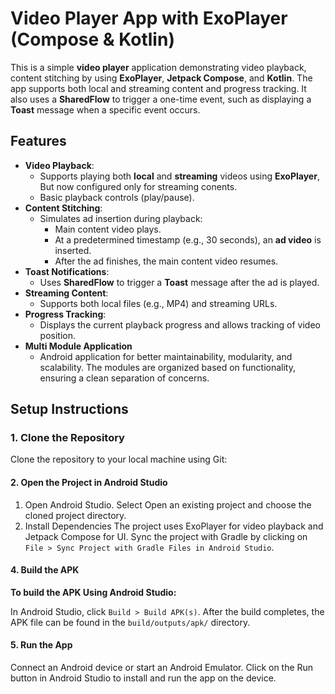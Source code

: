 # Video Player App with ExoPlayer (Compose & Kotlin)

This is a simple **video player** application demonstrating video playback, content stitching by using **ExoPlayer**, **Jetpack Compose**, and **Kotlin**. The app supports both local and streaming content and progress tracking. It also uses a **SharedFlow** to trigger a one-time event, such as displaying a **Toast** message when a specific event occurs.

## Features

- **Video Playback**:
    - Supports playing both **local** and **streaming** videos using **ExoPlayer**, But now configured only for streaming conents.
    - Basic playback controls (play/pause).
- **Content Stitching**:
    - Simulates ad insertion during playback:
        - Main content video plays.
        - At a predetermined timestamp (e.g., 30 seconds), an **ad video** is inserted.
        - After the ad finishes, the main content video resumes.
- **Toast Notifications**:
    - Uses **SharedFlow** to trigger a **Toast** message after the ad is played.
- **Streaming Content**:
    - Supports both local files (e.g., MP4) and streaming URLs.
- **Progress Tracking**:
    - Displays the current playback progress and allows tracking of video position.
- **Multi Module Application**
    - Android application for better maintainability, modularity, and scalability. The modules are organized based on functionality, ensuring a clean separation of concerns.

## Setup Instructions

### 1. Clone the Repository

Clone the repository to your local machine using Git:

#### 2. Open the Project in Android Studio
1. Open Android Studio.
   Select Open an existing project and choose the cloned project directory.
3. Install Dependencies
   The project uses ExoPlayer for video playback and Jetpack Compose for UI. Sync the project with Gradle by clicking on `File > Sync Project with Gradle Files in Android Studio`.

#### 4. Build the APK
**To build the APK Using Android Studio:**

In Android Studio, click `Build > Build APK(s)`.
After the build completes, the APK file can be found in the `build/outputs/apk/` directory.

#### 5. Run the App
Connect an Android device or start an Android Emulator.
Click on the Run button in Android Studio to install and run the app on the device.
